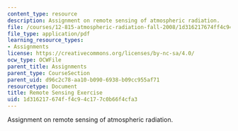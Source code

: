 ```yaml
---
content_type: resource
description: Assignment on remote sensing of atmospheric radiation.
file: /courses/12-815-atmospheric-radiation-fall-2008/1d316217674ff4c94c177c0b66f4cfa3_remote_sens_exer.pdf
file_type: application/pdf
learning_resource_types:
- Assignments
license: https://creativecommons.org/licenses/by-nc-sa/4.0/
ocw_type: OCWFile
parent_title: Assignments
parent_type: CourseSection
parent_uid: d96c2c78-aa10-b090-6938-b09cc955af71
resourcetype: Document
title: Remote Sensing Exercise
uid: 1d316217-674f-f4c9-4c17-7c0b66f4cfa3
---
```

Assignment on remote sensing of atmospheric radiation.